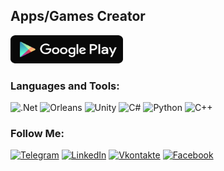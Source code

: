 ## Apps/Games Creator

<a href="https://play.google.com/store/apps/details?id=com.CartmansGame.TowerDefence3D" target="_blank">
  <img src="https://github.com/AlexeyShpavda/alexeyshpavda/blob/master/assets/google_play.png" alt="GooglePlay" width="180"/>
</a>

### Languages and Tools:
![.Net](https://img.shields.io/badge/-Core-090909?style=for-the-badge&logo=.net&logoColor=E5D3FF)
![Orleans](https://img.shields.io/badge/-090909?style=for-the-badge&logo=orleans&logoColor=E5D3FF)
![Unity](https://img.shields.io/badge/-090909?style=for-the-badge&logo=unity&logoColor=E5D3FF)
![C#](https://img.shields.io/badge/-C#-090909?style=for-the-badge&logo=C%23&logoColor=6296CC)
![Python](https://img.shields.io/badge/-Python-090909?style=for-the-badge&logo=Python&logoColor=6296CC)
![C++](https://img.shields.io/badge/-C++-090909?style=for-the-badge&logo=C%2b%2b&logoColor=6296CC)

### Follow Me:
[![Telegram](https://img.shields.io/badge/-Telegram-090909?style=for-the-badge&logo=telegram&logoColor=27A0D9)](https://t.me/koteyevlev)
[![LinkedIn](https://img.shields.io/badge/-LinkedIn-090909?style=for-the-badge&logo=linkedin&logoColor=007BB6)](https://www.linkedin.com/in/lev-k-447643155/)
[![Vkontakte](https://img.shields.io/badge/-Vkontakte-090909?style=for-the-badge&logo=Vk&logoColor=4F7DB3)](https://vk.com/lkoteev)
[![Facebook](https://img.shields.io/badge/-Facebook-090909?style=for-the-badge&logo=Facebook&logoColor=1195F5)](https://www.facebook.com/koteyevlev)
